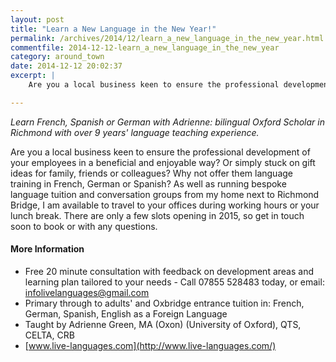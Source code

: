 ```yaml
---
layout: post
title: "Learn a New Language in the New Year!"
permalink: /archives/2014/12/learn_a_new_language_in_the_new_year.html
commentfile: 2014-12-12-learn_a_new_language_in_the_new_year
category: around_town
date: 2014-12-12 20:02:37
excerpt: |
    Are you a local business keen to ensure the professional development of your employees in a beneficial and enjoyable way? Or simply stuck on gift ideas for family, friends or colleagues?  Why not offer them language training in French, German or Spanish? As well as running bespoke language tuition and conversation groups from my home next to Richmond Bridge, I am available to travel to your offices during working hours or your lunch break. There are only a few slots opening in 2015, so get in touch soon to book or with any questions.

---
```


*Learn French, Spanish or German with Adrienne: bilingual Oxford Scholar in Richmond with over 9 years' language teaching experience.*

Are you a local business keen to ensure the professional development of your employees in a beneficial and enjoyable way? Or simply stuck on gift ideas for family, friends or colleagues? Why not offer them language training in French, German or Spanish? As well as running bespoke language tuition and conversation groups from my home next to Richmond Bridge, I am available to travel to your offices during working hours or your lunch break. There are only a few slots opening in 2015, so get in touch soon to book or with any questions.

#### More Information

-   Free 20 minute consultation with feedback on development areas and learning plan tailored to your needs - Call 07855 528483 today, or email: <infolivelanguages@gmail.com>
-   Primary through to adults' and Oxbridge entrance tuition in: French, German, Spanish, English as a Foreign Language
-   Taught by Adrienne Green, MA (Oxon) (University of Oxford), QTS, CELTA, CRB
-   [www.live-languages.com](http://www.live-languages.com/)
